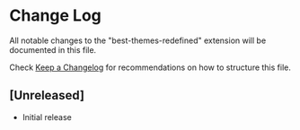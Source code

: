 # Change Log

All notable changes to the "best-themes-redefined" extension will be documented in this file.

Check [Keep a Changelog](http://keepachangelog.com/) for recommendations on how to structure this file.

## [Unreleased]

- Initial release
